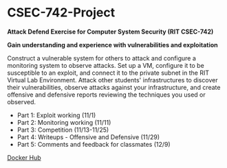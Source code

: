 # CSEC-742-Project
**Attack Defend Exercise for Computer System Security (RIT CSEC-742)**

**Gain understanding and experience with vulnerabilities and exploitation**

Construct a vulnerable system for others to attack and configure a monitoring system to observe attacks. Set up a VM, configure it to be
susceptible to an exploit, and connect it to the private subnet in the RIT Virtual Lab Environment. Attack other students' infrastructures
to discover their vulnerabilities, observe attacks against your infrastructure, and create offensive and defensive reports reviewing the
techniques you used or observed.

- Part 1: Exploit working (11/1)
- Part 2: Monitoring working (11/11)
- Part 3: Competition (11/13-11/25)
- Part 4: Writeups - Offensive and Defensive (11/29)
- Part 5: Comments and feedback for classmates (12/9)

[Docker Hub](https://hub.docker.com/r/wwt92829/csec-472-project)
